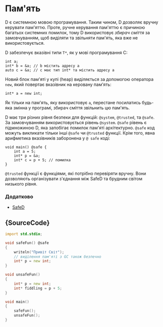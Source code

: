 # Пам'ять

D є системною мовою програмування. Таким чином, D дозволяє вручну
керувати пам'яттю. Проте, ручне керування пам'яттю є причиною багатьох
системних помилок, тому D використовує *збирач сміття* за замовчуванням,
щоб виділяти та звільняти пам'ять, яка вже не використовується.

D забезпечує вказівні типи `T*`, як у мові програмування C:

    int a;
    int* b = &a; // b містить адресу a
    auto c = &a; // c має тип int* та містить адресу a

Новий блок пам'яті у купі (heap) виділяється за допомогою оператора
`new`, який повертає вказівник на керовану пам'ять:

    int* a = new int;

Як тільки на пам'ять, яку використовує `a`, перестане посилатись
будь-яка змінна у програмі, збирач сміття звільнить цю пам'ять.

D має три різних рівня безпеки для функцій: `@system`, `@trusted`, та
`@safe`. За замовчуванням використовується рівень `@system`. `@safe`
рівень є підмножиною D, яка запобігає помилок пам'яті архітектурно.
`@safe` код можуть викликати тільки інші `@safe` чи `@trusted` функції.
Крім того, явна арифметика вказівників заборонена у `@ safe` коді:

    void main() @safe {
        int a = 5;
        int* p = &a;
        int* c = p + 5; // помилка
    }

`@trusted` функції є функціями, які потрібно перевіряти вручну. Вони
дозволяють організувати з'єднання між SafeD та брудним світом низького
рівня.

### Додатково

* [SafeD](https://dlang.org/safed.html)

## {SourceCode}

```d
import std.stdio;

void safeFun() @safe
{
    writeln("Привіт Світ");
    // виділення пам'яті з GC також безпечно
    int* p = new int;
}

void unsafeFun()
{
    int* p = new int;
    int* fiddling = p + 5;
}

void main()
{
    safeFun();
    unsafeFun();
}
```
